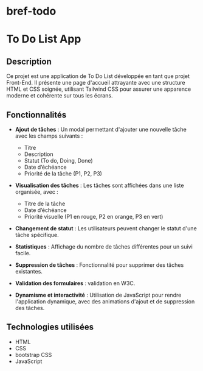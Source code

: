 # bref-todo
# To Do List App

## Description

Ce projet est une application de To Do List développée en tant que projet Front-End. Il présente une page d'accueil attrayante avec une structure HTML et CSS soignée, utilisant Tailwind CSS pour assurer une apparence moderne et cohérente sur tous les écrans.

## Fonctionnalités

- **Ajout de tâches** : Un modal permettant d'ajouter une nouvelle tâche avec les champs suivants :
  - Titre
  - Description
  - Statut (To do, Doing, Done)
  - Date d’échéance
  - Priorité de la tâche (P1, P2, P3)

- **Visualisation des tâches** : Les tâches sont affichées dans une liste organisée, avec :
  - Titre de la tâche
  - Date d’échéance
  - Priorité visuelle (P1 en rouge, P2 en orange, P3 en vert)

- **Changement de statut** : Les utilisateurs peuvent changer le statut d'une tâche spécifique.

- **Statistiques** : Affichage du nombre de tâches différentes pour un suivi facile.

- **Suppression de tâches** : Fonctionnalité pour supprimer des tâches existantes.

- **Validation des formulaires** : validation en W3C.

- **Dynamisme et interactivité** : Utilisation de JavaScript pour rendre l'application dynamique, avec des animations d'ajout et de suppression des tâches.


## Technologies utilisées

- HTML
- CSS
- bootstrap CSS
- JavaScript
